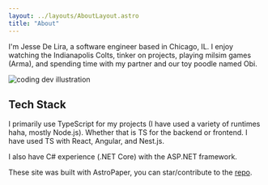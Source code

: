 ```yaml
---
layout: ../layouts/AboutLayout.astro
title: "About"
---
```


I'm Jesse De Lira, a software engineer based in Chicago, IL. I enjoy watching the Indianapolis Colts, tinker on projects, playing milsim games (Arma), and spending time with my partner and our toy poodle named Obi.

<div>
  <img src="/assets/dev.svg" class="sm:w-1/2 mx-auto" alt="coding dev illustration">
</div>

## Tech Stack

I primarily use TypeScript for my projects (I have used a variety of runtimes haha, mostly Node.js). Whether that is TS for the backend or frontend. I have used TS with React, Angular, and Nest.js.

I also have C# experience (.NET Core) with the ASP.NET framework.

These site was built with AstroPaper, you can star/contribute to the [repo](https://github.com/satnaing/astro-paper).
